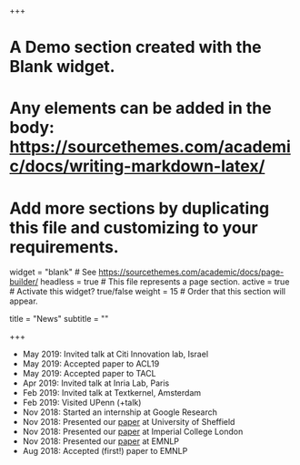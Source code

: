 +++
# A Demo section created with the Blank widget.
# Any elements can be added in the body: https://sourcethemes.com/academic/docs/writing-markdown-latex/
# Add more sections by duplicating this file and customizing to your requirements.

widget = "blank"  # See https://sourcethemes.com/academic/docs/page-builder/
headless = true  # This file represents a page section.
active = true  # Activate this widget? true/false
weight = 15  # Order that this section will appear.

title = "News"
subtitle = ""

+++

* May 2019: Invited talk at Citi Innovation lab, Israel
* May 2019: Accepted paper to ACL19
* May 2019: Accepted paper to TACL
* Apr 2019: Invited talk at Inria Lab, Paris
* Feb 2019: Invited talk at Textkernel, Amsterdam
* Feb 2019: Visited UPenn (+talk)
* Nov 2018: Started an internship at Google Research
* Nov 2018: Presented our [paper](https://arxiv.org/abs/1808.06640) at University of Sheffield
* Nov 2018: Presented our [paper](https://arxiv.org/abs/1808.06640) at Imperial College London
* Nov 2018: Presented our [paper](https://arxiv.org/abs/1808.06640) at EMNLP
* Aug 2018: Accepted (first!) paper to EMNLP
